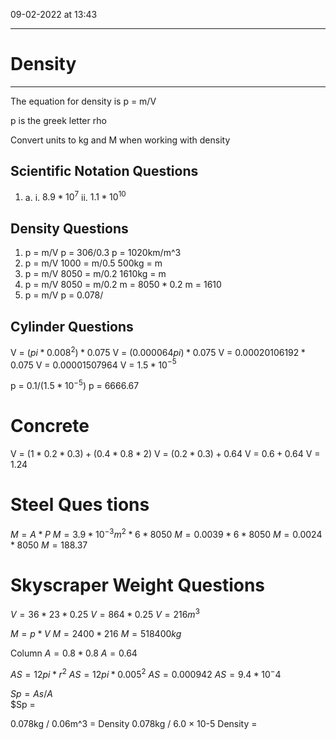 09-02-2022 at 13:43

---
# Density
---
 

The equation for density is p = m/V

p is the greek letter rho 

Convert units to kg and M when working with density 

## Scientific Notation Questions
1.
	a.
		i. $8.9*10^7$
		ii. $1.1*10^10$

## Density Questions

1.  p = m/V
	p = 306/0.3
	p = 1020km/m^3
2. p = m/V
    1000 = m/0.5
     500kg = m
3. p = m/V
    8050 = m/0.2
    1610kg = m
4. p = m/V
    8050 = m/0.2
     m = $8050*0.2$
     m = 1610
5. p = m/V
p = 0.078/
## Cylinder Questions
V = $(pi*0.008^2)*0.075$ 
V = $(0.000064pi)*0.075$
V = $0.00020106192 * 0.075$
V = 0.00001507964
V = $1.5*10$$^-$$^5$

p = $0.1/(1.5*10^-$$^5$)
p = $6666.67$
# Concrete 
V = $(1*0.2*0.3)+(0.4*0.8*2)$
V = $(0.2*0.3)+0.64$
V = $0.6 + 0.64$
V = 1.24

# Steel Ques tions
$M = A*P$ 
$M = 3.9*10^-$$^3m^2*6*8050$
$M = 0.0039*6*8050$
$M = 0.0024*8050$
$M= 188.37$


# Skyscraper Weight Questions
$V = 36*23*0.25$
$V = 864*0.25$
$V = 216m^3$

$M = p*V$ 
$M = 2400*216$
$M = 518400kg$

Column
$A = 0.8*0.8$
$A = 0.64$

$AS = 12pi*r^2$
$AS = 12pi*0.005^2$
$AS = 0.000942$ 
$AS = 9.4*10^-4$

$Sp= As/A$  
$Sp = 

0.078kg / 0.06m^3 = Density
0.078kg / 6.0 × 10-5
Density =